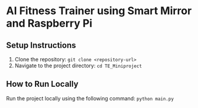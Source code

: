 # AI Fitness Trainer using Smart Mirror and Raspberry Pi
## Setup Instructions
1. Clone the repository: `git clone <repository-url>`
2. Navigate to the project directory: `cd TE_Miniproject`

## How to Run Locally
Run the project locally using the following command: `python main.py`
